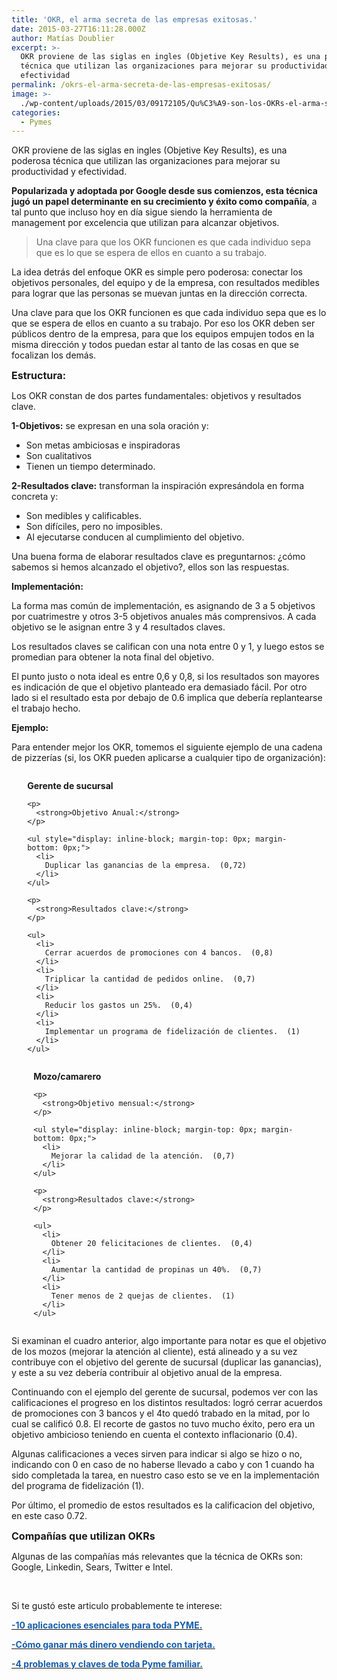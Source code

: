 ```yaml
---
title: 'OKR, el arma secreta de las empresas exitosas.'
date: 2015-03-27T16:11:28.000Z
author: Matías Doublier
excerpt: >-
  OKR proviene de las siglas en ingles (Objetive Key Results), es una poderosa
  técnica que utilizan las organizaciones para mejorar su productividad y
  efectividad
permalink: /okrs-el-arma-secreta-de-las-empresas-exitosas/
image: >-
  ./wp-content/uploads/2015/03/09172105/Qu%C3%A9-son-los-OKRs-el-arma-secreta-de-las-empresas-exitosas_Increase-BLOG-PYMES-03.jpg
categories:
  - Pymes
---
```

OKR proviene de las siglas en ingles (Objetive Key Results), es una poderosa técnica que utilizan las organizaciones para mejorar su productividad y efectividad.

**Popularizada y adoptada por Google desde sus comienzos, esta técnica jugó un papel determinante en su crecimiento y éxito como compañía**, a tal punto que incluso hoy en día sigue siendo la herramienta de management por excelencia que utilizan para alcanzar objetivos.

> Una clave para que los OKR funcionen es que cada individuo sepa que es lo que se espera de ellos en cuanto a su trabajo.

La idea detrás del enfoque OKR es simple pero poderosa: conectar los objetivos personales, del equipo y de la empresa, con resultados medibles para lograr que las personas se muevan juntas en la dirección correcta.

Una clave para que los OKR funcionen es que cada individuo sepa que es lo que se espera de ellos en cuanto a su trabajo. Por eso los OKR deben ser públicos dentro de la empresa, para que los equipos empujen todos en la misma dirección y todos puedan estar al tanto de las cosas en que se focalizan los demás.

**<span style="font-size: 16px;">Estructura:</span>**

Los OKR constan de dos partes fundamentales: objetivos y resultados clave.

**1-Objetivos:** se expresan en una sola oración y:

  * Son metas ambiciosas e inspiradoras
  * Son cualitativos
  * Tienen un tiempo determinado.

**2-Resultados clave:** transforman la inspiración expresándola en forma concreta y:

  * Son medibles y calificables.
  * Son difíciles, pero no imposibles.
  * Al ejecutarse conducen al cumplimiento del objetivo.

Una buena forma de elaborar resultados clave es preguntarnos: ¿cómo sabemos si hemos alcanzado el objetivo?, ellos son las respuestas.

**Implementación:**

La forma mas común de implementación, es asignando de 3 a 5 objetivos por cuatrimestre y otros 3-5 objetivos anuales más comprensivos. A cada objetivo se le asignan entre 3 y 4 resultados claves.

Los resultados claves se califican con una nota entre 0 y 1, y luego estos se promedian para obtener la nota final del objetivo.

El punto justo o nota ideal es entre 0,6 y 0,8, si los resultados son mayores es indicación de que el objetivo planteado era demasiado fácil. Por otro lado si el resultado esta por debajo de 0.6 implica que debería replantearse el trabajo hecho.

**Ejemplo:**

Para entender mejor los OKR, tomemos el siguiente ejemplo de una cadena de pizzerías (si, los OKR pueden aplicarse a cualquier tipo de organización):

<div style="width: 90%; margin: 0 auto;">
  <div style="display: inline-block; margin-right: 10px;">
    <p>
      <strong>Gerente de sucursal</strong>
    </p>
    
    <p>
      <strong>Objetivo Anual:</strong>
    </p>
    
    <ul style="display: inline-block; margin-top: 0px; margin-bottom: 0px;">
      <li>
        Duplicar las ganancias de la empresa.  (0,72)
      </li>
    </ul>
    
    <p>
      <strong>Resultados clave:</strong>
    </p>
    
    <ul>
      <li>
        Cerrar acuerdos de promociones con 4 bancos.  (0,8)
      </li>
      <li>
        Triplicar la cantidad de pedidos online.  (0,7)
      </li>
      <li>
        Reducir los gastos un 25%.  (0,4)
      </li>
      <li>
        Implementar un programa de fidelización de clientes.  (1)
      </li>
    </ul>
  </div>
  
  <div style="display: inline-block; margin-left: 10px; vertical-align: top;">
    <p>
      <strong>Mozo/camarero</strong>
    </p>
    
    <p>
      <strong>Objetivo mensual:</strong>
    </p>
    
    <ul style="display: inline-block; margin-top: 0px; margin-bottom: 0px;">
      <li>
        Mejorar la calidad de la atención.  (0,7)
      </li>
    </ul>
    
    <p>
      <strong>Resultados clave:</strong>
    </p>
    
    <ul>
      <li>
        Obtener 20 felicitaciones de clientes.  (0,4)
      </li>
      <li>
        Aumentar la cantidad de propinas un 40%.  (0,7)
      </li>
      <li>
        Tener menos de 2 quejas de clientes.  (1)
      </li>
    </ul>
  </div>
</div>

Si examinan el cuadro anterior, algo importante para notar es que el objetivo de los mozos (mejorar la atención al cliente), está alineado y a su vez contribuye con el objetivo del gerente de sucursal (duplicar las ganancias), y este a su vez debería contribuir al objetivo anual de la empresa.

Continuando con el ejemplo del gerente de sucursal, podemos ver con las calificaciones el progreso en los distintos resultados: logró cerrar acuerdos de promociones con 3 bancos y el 4to quedó trabado en la mitad, por lo cual se calificó 0.8. El recorte de gastos no tuvo mucho éxito, pero era un objetivo ambicioso teniendo en cuenta el contexto inflacionario (0.4).

Algunas calificaciones a veces sirven para indicar si algo se hizo o no, indicando con 0 en caso de no haberse llevado a cabo y con 1 cuando ha sido completada la tarea, en nuestro caso esto se ve en la implementación del programa de fidelización (1).

Por último, el promedio de estos resultados es la calificacion del objetivo, en este caso 0.72.

**<span style="font-size: 16px;">Compañías que utilizan OKRs</span>**

Algunas de las compañías más relevantes que la técnica de OKRs son: Google, Linkedin, Sears, Twitter e Intel.

&nbsp;

Si te gustó este articulo probablemente te interese:

[<span style="color: #165eac;"><strong><span style="color: #165eac;">-10 aplicaciones esenciales para toda PYME.</span> </strong> </span>](http://www.increasecard.com/blog/15-blog/pymes/18-10-aplicaciones-escenciales-para-toda-empresa.html)

[<span style="color: #165eac;"><strong><span style="color: #165eac;">-Cómo ganar más dinero vendiendo con tarjeta.</span> </strong> </span>](http://www.increasecard.com/blog/11-blog/tarjetas-de-credito/30-como-ganar-mas-dinero-vendiendo-con-tarjeta.html)

[<span style="color: #165eac;"><strong><span style="color: #165eac;">-4 problemas y claves de toda Pyme familiar.</span> </strong> </span>](http://www.increasecard.com/pymes/20-4-problemas-y-claves-de-toda-pyme-familiar)
